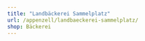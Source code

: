 ```yaml
---
title: "Landbäckerei Sammelplatz"
url: /appenzell/landbaeckerei-sammelplatz/
shop: Bäckerei
---
```

